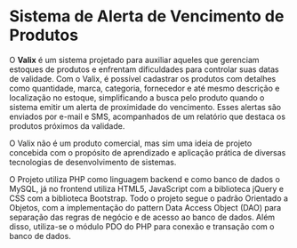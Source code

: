 <h1>Sistema de Alerta de Vencimento de Produtos</h1>
<p>O <b>Valix</b> é um sistema projetado para auxiliar aqueles que gerenciam estoques de produtos e enfrentam dificuldades para controlar suas datas de validade. Com o Valix, é possível cadastrar os produtos com detalhes como quantidade, marca, categoria, fornecedor e até mesmo descrição e localização no estoque, simplificando a busca pelo produto quando o sistema emitir um alerta de proximidade do vencimento. Esses alertas são enviados por e-mail e SMS, acompanhados de um relatório que destaca os produtos próximos da validade.</p>
<p>O Valix não é um produto comercial, mas sim uma ideia de projeto concebida com o propósito de aprendizado e aplicação prática de diversas tecnologias de desenvolvimento de sistemas. </p><p>O Projeto utiliza PHP como linguagem backend e como banco de dados o MySQL, já no frontend utiliza HTML5, JavaScript com a biblioteca jQuery e CSS com a biblioteca Bootstrap. Todo o projeto segue o padrão Orientado a Objetos, com a implementação do pattern Data Access Object (DAO) para separação das regras de negócio e de acesso ao banco de dados. Além disso, utiliza-se o módulo PDO do PHP para conexão e transação com o banco de dados.</p>
